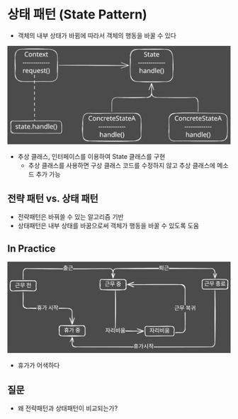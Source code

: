 # 상태 패턴 (State Pattern)

- 객체의 내부 상태가 바뀜에 따라서 객체의 행동을 바꿀 수 있다

![](./assets/state-pattern-class-diagram.excalidraw.svg)

- 추상 클래스, 인터페이스를 이용하여 State 클래스를 구현
  - 추상 클래스를 사용하면 구상 클래스 코드를 수정하지 않고 추상 클래스에 메소드 추가 가능

## 전략 패턴 vs. 상태 패턴

- 전략패턴은 바꿔쓸 수 있는 알고리즘 기반
- 상태패턴은 내부 상태를 바꿈으로써 객체가 행동을 바꿀 수 있도록 도움

## In Practice

![](./assets/emp-state-action.excalidraw.svg)

- 휴가가 어색하다

## 질문

- 왜 전략패턴과 상태패턴이 비교되는가?
